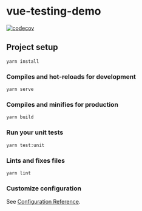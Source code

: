 # vue-testing-demo

[![codecov](https://codecov.io/gh/1974193036/vue-testing-demo/branch/main/graph/badge.svg?token=DTLKF1F32H)](https://codecov.io/gh/1974193036/vue-testing-demo)

## Project setup
```
yarn install
```

### Compiles and hot-reloads for development
```
yarn serve
```

### Compiles and minifies for production
```
yarn build
```

### Run your unit tests
```
yarn test:unit
```

### Lints and fixes files
```
yarn lint
```

### Customize configuration
See [Configuration Reference](https://cli.vuejs.org/config/).
